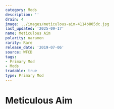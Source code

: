 ```yaml
---
category: Mods
description: ''
drain: 4
image: ../images/meticulous-aim-4114b805dc.jpg
last_updated: '2025-09-17'
name: Meticulous Aim
polarity: naramon
rarity: Rare
release_date: '2019-07-06'
source: WFCD
tags:
- Primary Mod
- Mods
tradable: true
type: Primary Mod
---
```


# Meticulous Aim

